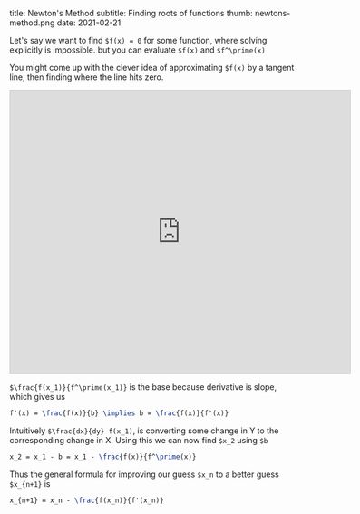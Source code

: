 title: Newton's Method
subtitle: Finding roots of functions
thumb: newtons-method.png
date: 2021-02-21


Let's say we want to find `$f(x) = 0` for some function, where solving explicitly is impossible. but you can evaluate `$f(x)` and `$f^\prime(x)`

You might come up with the clever idea of approximating `$f(x)` by a tangent line, then finding where the line hits zero.

<iframe src="https://www.desmos.com/calculator/fayhfuft5b?embed" width="600px" height="500px" style="border: 1px solid #ccc" frameborder=0></iframe>

`$\frac{f(x_1)}{f^\prime(x_1)}` is the base because derivative is slope, which gives us
```tex
f'(x) = \frac{f(x)}{b} \implies b = \frac{f(x)}{f'(x)}
```

Intuitively `$\frac{dx}{dy} f(x_1)`, is converting some change in Y to the corresponding change in X.
Using this we can now find `$x_2` using `$b`
```tex
x_2 = x_1 - b = x_1 - \frac{f(x)}{f^\prime(x)}
```

Thus the general formula for improving our guess `$x_n` to a better guess `$x_{n+1}` is
```tex
x_{n+1} = x_n - \frac{f(x_n)}{f'(x_n)}
```

